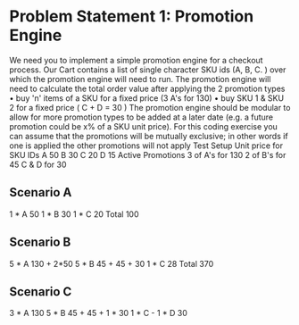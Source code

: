 # Problem Statement 1: Promotion Engine
We need you to implement a simple promotion engine for a checkout process. Our Cart contains a list of single character
SKU ids (A, B, C. ) over which the promotion engine will need to run.
The promotion engine will need to calculate the total order value after applying the 2 promotion types
• buy 'n' items of a SKU for a fixed price (3 A's for 130)
• buy SKU 1 & SKU 2 for a fixed price ( C + D = 30 )
The promotion engine should be modular to allow for more promotion types to be added at a later date (e.g. a future
promotion could be x% of a SKU unit price). For this coding exercise you can assume that the promotions will be mutually
exclusive; in other words if one is applied the other promotions will not apply
Test Setup
Unit price for SKU IDs
A 50
B 30
C 20
D 15
Active Promotions
3 of A's for 130
2 of B's for 45
C & D for 30

## Scenario A
1 * A 50
1 * B 30
1 * C 20
Total 100
## Scenario B
5 * A 130 + 2*50
5 * B 45 + 45 + 30
1 * C 28
Total 370
## Scenario C
3 * A 130
5 * B 45 + 45 + 1 * 30
1 * C -
1 * D 30